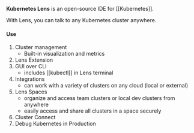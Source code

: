 **Kubernetes Lens** is an open-source IDE for [[Kubernetes]].

With Lens, you can talk to any Kubernetes cluster anywhere.

#### Use
1. Cluster management
	- Built-in visualization and metrics
2. Lens Extension
3. GUI over CLI
	- includes [[kubectl]] in Lens terminal
4. Integrations
	- can work with a variety of clusters on any cloud (local or external)
5. Lens Spaces
	- organize and access team clusters or local dev clusters from anywhere
	- easily access and share all clusters in a space securely
6. Cluster Connect
7. Debug Kubernetes in Production

